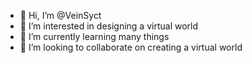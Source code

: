- 👋 Hi, I’m @VeinSyct
- 👀 I’m interested in designing a virtual world
- 🌱 I’m currently learning many things
- 💞️ I’m looking to collaborate on creating a virtual world

<!---
VeinSyct/VeinSyct is a ✨ special ✨ repository because its `README.md` (this file) appears on your GitHub profile.
You can click the Preview link to take a look at your changes.
--->
